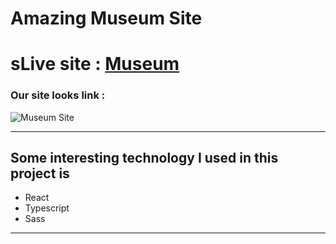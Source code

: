 # Amazing Museum Site

# sLive site : [Museum](https://amazing-museum-49cb2.web.app/ "Amazing Museum Site")

### Our site looks link :

![Museum Site](https://media.bitdegree.org/storage/media/images/2018/08/what-is-a-web-developer.jpg "Our site for musum visitor")

---

## Some interesting technology I used in this project is

- React
- Typescript
- Sass

---
